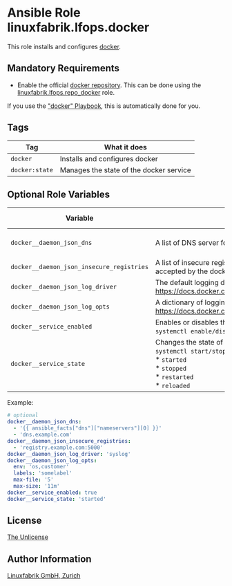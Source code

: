 # Ansible Role linuxfabrik.lfops.docker

This role installs and configures [docker](https://www.docker.com/).


## Mandatory Requirements

* Enable the official [docker repository](https://docs.docker.com/engine/install/centos/#install-using-the-repository). This can be done using the [linuxfabrik.lfops.repo_docker](https://github.com/Linuxfabrik/lfops/tree/main/roles/repo_docker) role.

If you use the ["docker" Playbook](https://github.com/Linuxfabrik/lfops/blob/main/playbooks/docker.yml), this is automatically done for you.


## Tags

| Tag            | What it does                            |
| ---            | ------------                            |
| `docker`       | Installs and configures docker          |
| `docker:state` | Manages the state of the docker service |


## Optional Role Variables

| Variable | Description | Default Value |
| -------- | ----------- | ------------- |
| `docker__daemon_json_dns`| A list of DNS server for all Docker containers. | The server's nameserver |
| `docker__daemon_json_insecure_registries`| A list of insecure registries (without TLS) which should be accepted by the docker daemon. | unset |
| `docker__daemon_json_log_driver`| The default logging driver for all containers. Possible options: <https://docs.docker.com/config/containers/logging/configure/>. | `'syslog'` |
| `docker__daemon_json_log_opts`| A dictionary of logging options. Possible options: <https://docs.docker.com/config/containers/logging/configure/>. | unset |
| `docker__service_enabled`| Enables or disables the docker service, analogous to `systemctl enable/disable`. | `true` |
| `docker__service_state`| Changes the state of the docker service, analogous to `systemctl start/stop/restart/reload`. Possible options:<br> * `started`<br> * `stopped`<br> * `restarted`<br> * `reloaded` | `'started'` |

Example:
```yaml
# optional
docker__daemon_json_dns:
  - '{{ ansible_facts["dns"]["nameservers"][0] }}'
  - 'dns.example.com'
docker__daemon_json_insecure_registries:
  - 'registry.example.com:5000'
docker__daemon_json_log_driver: 'syslog'
docker__daemon_json_log_opts:
  env: 'os,customer'
  labels: 'somelabel'
  max-file: '5'
  max-size: '11m'
docker__service_enabled: true
docker__service_state: 'started'
```


## License

[The Unlicense](https://unlicense.org/)


## Author Information

[Linuxfabrik GmbH, Zurich](https://www.linuxfabrik.ch)
